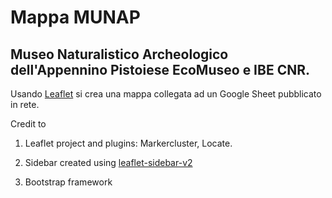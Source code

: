 # Mappa MUNAP 

## Museo Naturalistico Archeologico dell'Appennino Pistoiese  EcoMuseo e IBE CNR.

Usando [Leaflet](https://leafletjs.com/) si crea una mappa collegata ad un  Google Sheet pubblicato in rete. 

Credit to 

1. Leaflet project and plugins:  Markercluster, Locate.  

2. Sidebar created using [leaflet-sidebar-v2](https://github.com/nickpeihl/leaflet-sidebar-v2)

3. Bootstrap framework


